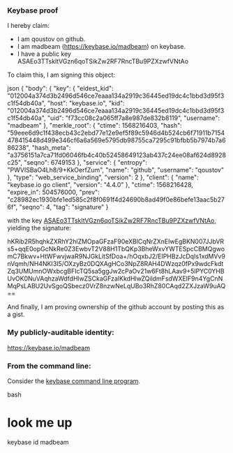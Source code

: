 ### Keybase proof

I hereby claim:

  * I am qoustov on github.
  * I am madbeam (https://keybase.io/madbeam) on keybase.
  * I have a public key ASAEo3TTskltVGzn6qoTSikZw2RF7RncTBu9PZXzwfVNtAo

To claim this, I am signing this object:

json
{
  "body": {
    "key": {
      "eldest_kid": "012004a374d3b2496d546ce7eaaa134a2919c36445ed19dc4c1bbd3d95f3c1f54db40a",
      "host": "keybase.io",
      "kid": "012004a374d3b2496d546ce7eaaa134a2919c36445ed19dc4c1bbd3d95f3c1f54db40a",
      "uid": "f73cc08c2a065ff7a8e987de832b8119",
      "username": "madbeam"
    },
    "merkle_root": {
      "ctime": 1568216403,
      "hash": "59eee6d9c1f438ecb43c2ebd77e12e9ef5f89c5946d4b524cb6f71911b7154478415448d499e346cf6a6a569e5795db98755ca7295c91bfbb5b7974b7a686238",
      "hash_meta": "a3756151a7ca71fd06046fb4c40b52458649123ab437c24ee08af624d8928c25",
      "seqno": 6749153
    },
    "service": {
      "entropy": "PWVISBaO4Lh8/9+KkOerfZum",
      "name": "github",
      "username": "qoustov"
    },
    "type": "web_service_binding",
    "version": 2
  },
  "client": {
    "name": "keybase.io go client",
    "version": "4.4.0"
  },
  "ctime": 1568216428,
  "expire_in": 504576000,
  "prev": "c28982ec1930bfe1ed585c2f8f0691f4d24690b8ad49f0e86befe13aac5b276f",
  "seqno": 4,
  "tag": "signature"
}


with the key [ASAEo3TTskltVGzn6qoTSikZw2RF7RncTBu9PZXzwfVNtAo](https://keybase.io/madbeam), yielding the signature:


hKRib2R5hqhkZXRhY2hlZMOpaGFzaF90eXBlCqNrZXnEIwEgBKN007JJbVRs5+qqE0opGcNkRe0Z3EwbvT2V88H1TbQKp3BheWxvYWTESpcCBMQgwomC7Bkwv+HtWFwvjwaR9NJGkLitSfDoa+/hOqxbJ2/EIPHBzJcDqIs1xdMVv9nVqmh/NH4NKI3I5/OXzyBz0DQXAgHCo3NpZ8RAH4DWzqz0fPx9wdcFkdtZq3UMUmnOWxbcgBFIcTQ5sa5ggJw2cPaOv21w6Ft8hLAav9+5lPYC0YHBUvOK0NuVAqhzaWdfdHlwZSCkaGFzaIKkdHlwZQildmFsdWXEIF9n4YgCnNMqPsLABU2UvSgoQSbecz0VrZ8nzwNeLqUBo3RhZ80CAqd2ZXJzaW9uAQ==



And finally, I am proving ownership of the github account by posting this as a gist.

### My publicly-auditable identity:

https://keybase.io/madbeam

### From the command line:

Consider the [keybase command line program](https://keybase.io/download).

bash
# look me up
keybase id madbeam
